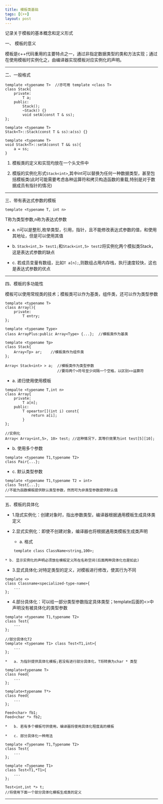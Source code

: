 ```yaml
---
title: 模板类基础
tags: [C++]
layout: post
---
```


记录关于模板的基本概念和定义形式

一、 模板的意义

模板是c++代码重用的主要特点之一，通过非指定数据类型的类和方法实现；通过在使用模板时实例化之，由编译器实现模板对应实例化的声明。

---------------

二、一般格式

```
template <typename T>  //亦可用 template <class T>
class Stack{
	private:
		T a;
	public:
		Stack();
		~Stack() {}
		void setA(const T & ss);
};

template <typename T>
Stack<T>::Stack(const T & ss):a(ss) {}

template <typename T>
void Stack<T>::setA(const T && ss){
	a = ss;
}
```

1. 模板类的定义和实现均放在一个头文件中

2. 模版的实例化形式`Stack<int>`,其中int可以替换为任何一种数据类型，甚至包括模板类(此时可能需要考虑各种运算符和拷贝构造函数的重载,特别是对于数据成员有指针的情况)

---------------

三、带有表达式参数的模板

`template <typename T, int n>`

T称为类型参数,n称为表达式参数
	
* a. n可以是整形,枚举类型，引用，指针，且不能修改表达式参数的值，和使用其地址，但是可以使用其值

* b. `Stack<int,3> test1;`和`Stack<int,5> test2`将实例化两个模拟类Stack，这是表达式参数的缺点

* c. 若成员变量有数组，比如`T a[n];`,则数组占用内存栈，执行速度较快，这也是表达式参数的优点

---------------

四、模板的多功能性

模板可以使用常规类的技术；模板类可以作为基类，组件类，还可以作为类型参数

```
template <typename T>
class Array(){
	private:
		T entry;
};

template <typename Type>
class ArrayPlus:public Array<Type> {...};  //模板类作为基类

template <typename Tp>
class Stack{
	Array<Tp> ar;    //模板类作为组件类
};

Array< Stack<int> > a;  //模板类作为类型参数
						//要将两个>符号至少间隔一个空格，以区别>>运算符
```

* a. 递归使用使用模板

```
tempalte <typename T,int n>
class Array{
	private:
		T a[n];
	public:
		T opeartor[](int i) const{
			return a[i];
		}
};

//实例化
Array< Array<int,5>, 10> test; //这种情况下，其等价效果为int test[5][10];
```

* b. 使用多个参数

```
template <typename T1,typename T2>
class Pair{...};
```

* c. 默认类型参数

```
template <typename T1,typename T2 = int>
class Test{...};
//不能为函数模板提供默认类型参数，然而可为非类型参数提供默认值
```

---------------

五、模板的具体化

* 1.隐式实例化：创建对象时，指出参数类型，编译器根据通用模板生成具体类定义

* 2.显式实例化：即使不创建对象，编译器也将根据通用类模板生成类声明
	
	* a. 格式

```
	template class ClassName<string,100>;
```

	* b. 显示实例化的声明必须放在模板定义所在名称空间(后面两种具体化也是如此)

* 3.显式具体化:对特定类型的定义，对模板进行修改，使其行为不同

```
template <>
class Classname<specialized-type-name>{
	...
};
```

* 4.部分具体化：可以给一部分类型参数指定具体类型；template后面的<>中声明没有被具体化的类型参数

```
template <typename T1,typename T2>
class Test{
	---
};

//部分具体化T2
template <typename T1> class Test<T1,int>{
	...
};
```

	*	a. 为指针提供具体化模板;若没有进行部分具体化，T将转换为char * 类型

```
template<typename T>
class Feed{
	...
};
              
template<typename T*>
class Feed{
	...             
};
      
Feed<char> fb1;
Feed<char *> fb2;
```

	*	b. 若有多个模板可供使用，编译器将使用具体化程度高的模板

	*	c. 部分具体化一种用法

```
template <Typename T1,Typename T2>
class Test{
	...
};

template <Typename T1>
class Test<T1,*T1>{
	...
};

Test<int,int *> t;
//将使用下面一个部分具体化模板生成类的定义
```

----------------
